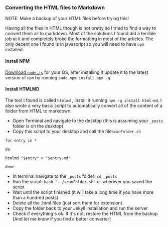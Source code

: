 
### Converting the HTML files to Markdown

NOTE: Make a backup of your HTML files before trying this!

Having all the files in HTML though is not pretty so I tried to find a way to convert them all to markdown. Most of the solutions I found did a terrible job at it and completely broke the formatting in most of the articles. The only decent one I found is in javascript so you will need to have `npm` installed.

#### Install NPM

[Download `node.js`](https://nodejs.org/en/) for your OS, after installing it update it to the latest version of `npm` by running `sudo npm install npm -g`.

#### Install HTMLMD

The tool I found is called `htmlmd` , install it running `npm -g install html-md`. I also wrote a very basic script to automatically convert all of the content of a folder from HTML to markdown.

- Open Terminal and navigate to the desktop (this is assuming your `_posts` folder is on the desktop)
- Copy this script to your desktop and call the file`scanFolder.sh`

```
for entry in *

do

htmlmd "$entry" > "$entry.md"

done
```

- In terminal navigate to the `_posts` folder: `cd _posts`
- Run the script: `bash "../scanFolder.sh"` or wherever you saved the script
- Wait until the script finished (it will take a long time if you have more than a hundred posts)
- Delete all the .html files (just sort them for extension)
- Copy the folder back to your Jekyll installation and run the server
- Check if everything's ok. If it's not, restore the HTML from the backup [And let me know if you find a better converter]